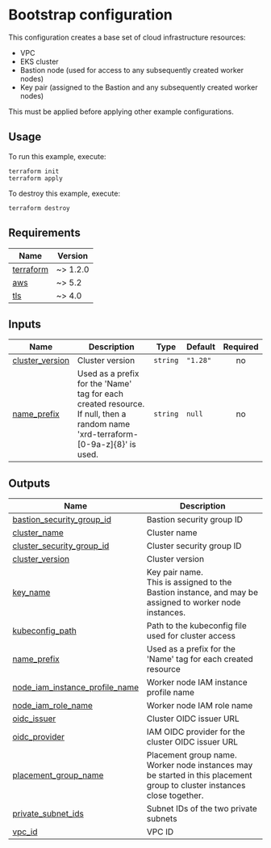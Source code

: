 # Bootstrap configuration

This configuration creates a base set of cloud infrastructure resources:

- VPC
- EKS cluster
- Bastion node (used for access to any subsequently created worker nodes)
- Key pair (assigned to the Bastion and any subsequently created worker nodes)

This must be applied before applying other example configurations.

## Usage

To run this example, execute:

```
terraform init
terraform apply
```

To destroy this example, execute:
```
terraform destroy
```

<!-- BEGINNING OF PRE-COMMIT-TERRAFORM DOCS HOOK -->
## Requirements

| Name | Version |
|------|---------|
| <a name="requirement_terraform"></a> [terraform](#requirement\_terraform) | ~> 1.2.0 |
| <a name="requirement_aws"></a> [aws](#requirement\_aws) | ~> 5.2 |
| <a name="requirement_tls"></a> [tls](#requirement\_tls) | ~> 4.0 |

## Inputs

| Name | Description | Type | Default | Required |
|------|-------------|------|---------|:--------:|
| <a name="input_cluster_version"></a> [cluster\_version](#input\_cluster\_version) | Cluster version | `string` | `"1.28"` | no |
| <a name="input_name_prefix"></a> [name\_prefix](#input\_name\_prefix) | Used as a prefix for the 'Name' tag for each created resource.<br>If null, then a random name 'xrd-terraform-[0-9a-z]{8}' is used. | `string` | `null` | no |

## Outputs

| Name | Description |
|------|-------------|
| <a name="output_bastion_security_group_id"></a> [bastion\_security\_group\_id](#output\_bastion\_security\_group\_id) | Bastion security group ID |
| <a name="output_cluster_name"></a> [cluster\_name](#output\_cluster\_name) | Cluster name |
| <a name="output_cluster_security_group_id"></a> [cluster\_security\_group\_id](#output\_cluster\_security\_group\_id) | Cluster security group ID |
| <a name="output_cluster_version"></a> [cluster\_version](#output\_cluster\_version) | Cluster version |
| <a name="output_key_name"></a> [key\_name](#output\_key\_name) | Key pair name.<br>This is assigned to the Bastion instance, and may be assigned to worker node instances. |
| <a name="output_kubeconfig_path"></a> [kubeconfig\_path](#output\_kubeconfig\_path) | Path to the kubeconfig file used for cluster access |
| <a name="output_name_prefix"></a> [name\_prefix](#output\_name\_prefix) | Used as a prefix for the 'Name' tag for each created resource |
| <a name="output_node_iam_instance_profile_name"></a> [node\_iam\_instance\_profile\_name](#output\_node\_iam\_instance\_profile\_name) | Worker node IAM instance profile name |
| <a name="output_node_iam_role_name"></a> [node\_iam\_role\_name](#output\_node\_iam\_role\_name) | Worker node IAM role name |
| <a name="output_oidc_issuer"></a> [oidc\_issuer](#output\_oidc\_issuer) | Cluster OIDC issuer URL |
| <a name="output_oidc_provider"></a> [oidc\_provider](#output\_oidc\_provider) | IAM OIDC provider for the cluster OIDC issuer URL |
| <a name="output_placement_group_name"></a> [placement\_group\_name](#output\_placement\_group\_name) | Placement group name.<br>Worker node instances may be started in this placement group to cluster instances close together. |
| <a name="output_private_subnet_ids"></a> [private\_subnet\_ids](#output\_private\_subnet\_ids) | Subnet IDs of the two private subnets |
| <a name="output_vpc_id"></a> [vpc\_id](#output\_vpc\_id) | VPC ID |
<!-- END OF PRE-COMMIT-TERRAFORM DOCS HOOK -->
